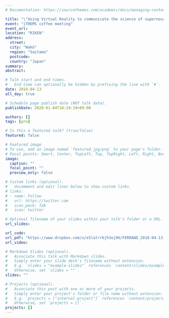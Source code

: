 ```yaml
---
# Documentation: https://sourcethemes.com/academic/docs/managing-content/

title: "\"Using Virtual Reality to communicate the science of supernovae and their remnants\""
event: "iTHEMS coffee meeting"
event_url:
location: "RIKEN"
address:
  street:
  city: "Wakō"
  region: "Saitama"
  postcode:
  country: "Japan"
summary:
abstract:

# Talk start and end times.
#   End time can optionally be hidden by prefixing the line with `#`.
date: 2018-04-13
all_day: true

# Schedule page publish date (NOT talk date).
publishDate: 2020-01-04T18:24:19+09:00

authors: []
tags: [pro]

# Is this a featured talk? (true/false)
featured: false

# Featured image
# To use, add an image named `featured.jpg/png` to your page's folder.
# Focal points: Smart, Center, TopLeft, Top, TopRight, Left, Right, BottomLeft, Bottom, BottomRight.
image:
  caption: ""
  focal_point: ""
  preview_only: false

# Custom links (optional).
#   Uncomment and edit lines below to show custom links.
# links:
# - name: Follow
#   url: https://twitter.com
#   icon_pack: fab
#   icon: twitter

# Optional filename of your slides within your talk's folder or a URL.
url_slides:

url_code:
url_pdf: "https://www.dropbox.com/s/e5latrrbjh3ej96/FERRAND_2018-04-13_iTHEMS-coffee-meeting-VR-demo.pdf?dl=0"
url_video:

# Markdown Slides (optional).
#   Associate this talk with Markdown slides.
#   Simply enter your slide deck's filename without extension.
#   E.g. `slides = "example-slides"` references `content/slides/example-slides.md`.
#   Otherwise, set `slides = ""`.
slides: ""

# Projects (optional).
#   Associate this post with one or more of your projects.
#   Simply enter your project's folder or file name without extension.
#   E.g. `projects = ["internal-project"]` references `content/project/deep-learning/index.md`.
#   Otherwise, set `projects = []`.
projects: []
---
```

